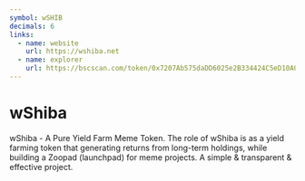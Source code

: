 ```yaml
---
symbol: wSHIB
decimals: 6
links:
  - name: website
    url: https://wshiba.net
  - name: explorer
    url: https://bscscan.com/token/0x7207Ab575daDD6025e2B334424C5eD10A0282778
---
```


# wShiba

wShiba - A Pure Yield Farm Meme Token. The role of wShiba is as a yield farming token that generating returns from long-term holdings, while building a Zoopad (launchpad) for meme projects. A simple & transparent & effective project.
